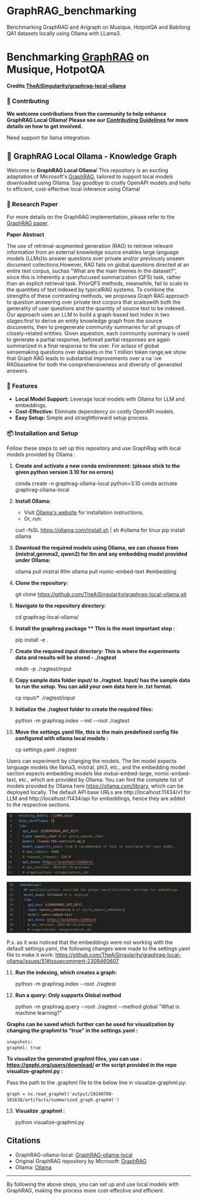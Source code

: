 # GraphRAG_benchmarking
Benchmarking GraphRAG and Arigraph on Musique, HotpotQA and Babilong QA1 datasets locally using Ollama with LLama3. 

# Benchmarking [GraphRAG](https://github.com/microsoft/graphrag) on Musique, HotpotQA 
**Credits [TheAiSingularity/graphrag-local-ollama](https://github.com/TheAiSingularity/graphrag-local-ollama)**


### 🤝 Contributing

**We welcome contributions from the community to help enhance GraphRAG Local Ollama! Please see our [Contributing Guidelines](CONTRIBUTING.md) for more details on how to get involved.**

Need support for llama integration.

## 🚀 GraphRAG Local Ollama - Knowledge Graph

Welcome to **GraphRAG Local Ollama**! This repository is an exciting adaptation of Microsoft's [GraphRAG](https://github.com/microsoft/graphrag), tailored to support local models downloaded using Ollama. Say goodbye to costly OpenAPI models and hello to efficient, cost-effective local inference using Ollama!

### 📄 Research Paper

For more details on the GraphRAG implementation, please refer to the [GraphRAG paper](https://arxiv.org/pdf/2404.16130).

**Paper Abstract**

The use of retrieval-augmented generation (RAG) to retrieve relevant information from an external knowledge source enables large language models (LLMs)to answer questions over private and/or previously unseen document collections.However, RAG fails on global questions directed at an entire text corpus, suchas "What are the main themes in the dataset?", since this is inherently a queryfocused summarization (QFS) task, rather than an explicit retrieval task. PriorQFS methods, meanwhile, fail to scale to the quantities of text indexed by typicalRAG systems. To combine the strengths of these contrasting methods, we proposea Graph RAG approach to question answering over private text corpora that scaleswith both the generality of user questions and the quantity of source text to be indexed. Our approach uses an LLM to build a graph-based text index in two stages:first to derive an entity knowledge graph from the source documents, then to pregenerate community summaries for all groups of closely-related entities. Given aquestion, each community summary is used to generate a partial response, beforeall partial responses are again summarized in a final response to the user. For aclass of global sensemaking questions over datasets in the 1 million token range,we show that Graph RAG leads to substantial improvements over a na¨ıve RAGbaseline for both the comprehensiveness and diversity of generated answers. 

### 🌟 Features

- **Local Model Support:** Leverage local models with Ollama for LLM and embeddings.
- **Cost-Effective:** Eliminate dependency on costly OpenAPI models.
- **Easy Setup:** Simple and straightforward setup process.

### 📦 Installation and Setup

Follow these steps to set up this repository and use GraphRag with local models provided by Ollama :


1. **Create and activate a new conda environment:  (please stick to the given python version 3.10 for no errors)**
    
    conda create -n graphrag-ollama-local python=3.10
    conda activate graphrag-ollama-local
    

2. **Install Ollama:**
    - Visit [Ollama's website](https://ollama.com/) for installation instructions.
    - Or, run:
    
    curl -fsSL https://ollama.com/install.sh | sh #ollama for linux
    pip install ollama
    

3. **Download the required models using Ollama, we can choose from (mistral,gemma2, qwen2) for llm and any embedding model provided under Ollama:**
    
    ollama pull mistral  #llm
    ollama pull nomic-embed-text  #embedding
    

4. **Clone the repository:**
    
    git clone https://github.com/TheAiSingularity/graphrag-local-ollama.git
    

5. **Navigate to the repository directory:**
    
    cd graphrag-local-ollama/
    

6. **Install the graphrag package ** This is the most important step :**
    
    pip install -e .
    


7. **Create the required input directory: This is where the experiments data and results will be stored - ./ragtest**
    
    mkdir -p ./ragtest/input
    
    
8. **Copy sample data folder input/  to  ./ragtest. Input/ has the sample data to run the setup. You can add your own data here in .txt format.**
    
    cp input/* ./ragtest/input
    
    
9. **Initialize the ./ragtest folder to create the required files:**
    
    python -m graphrag.index --init --root ./ragtest
    

10. **Move the settings.yaml file, this is the main predefined config file configured with ollama local models :**
    
    cp settings.yaml ./ragtest
    

Users can experiment by changing the models. The llm model expects language models like llama3, mistral, phi3, etc., and the embedding model section expects embedding models like mxbai-embed-large, nomic-embed-text, etc., which are provided by Ollama. You can find the complete list of models provided by Ollama here https://ollama.com/library, which can be deployed locally. The default API base URLs are http://localhost:11434/v1 for LLM and http://localhost:11434/api for embeddings, hence they are added to the respective sections. 

![LLM Configuration](<images/Code 01_40_51 30_August_2024.jpg>)

![Embedding Configuration](<images/Code 01_41_08 30_August_2024.jpg>) 

P.s. as it was noticed that the embeddings were not working with the default settings.yaml, the following changes were made to the settings.yaml file to make it work: https://github.com/TheAiSingularity/graphrag-local-ollama/issues/51#issuecomment-2308460607

11. **Run the indexing, which creates a graph:**
    
    python -m graphrag.index --root ./ragtest
    

12. **Run a query: Only supports Global method** 
    
    python -m graphrag.query --root ./ragtest --method global "What is machine learning?"
    

**Graphs can be saved which further can be used for visualization by changing the graphml to "true" in the settings.yaml :**
    
    snapshots:
    graphml: true
    
**To visualize the generated graphml files, you can use : https://gephi.org/users/download/ or the script provided in the repo visualize-graphml.py :**

Pass the path to the .graphml file to the below line in visualize-graphml.py:

    graph = nx.read_graphml('output/20240708-161630/artifacts/summarized_graph.graphml') 

13. **Visualize .graphml :**

    
    python visualize-graphml.py
    



## Citations

- GraphRAG-ollama-local: [GraphRAG-ollama-local](https://github.com/TheAiSingularity/graphrag-local-ollama)
- Original GraphRAG repository by Microsoft: [GraphRAG](https://github.com/microsoft/graphrag)
- Ollama: [Ollama](https://ollama.com/)

---

By following the above steps, you can set up and use local models with GraphRAG, making the process more cost-effective and efficient.



